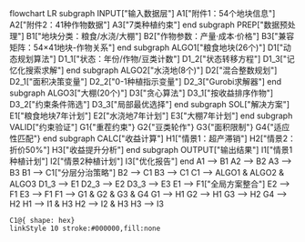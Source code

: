 flowchart LR
 subgraph INPUT["输入数据层"]
        A1["附件1：54个地块信息"]
        A2["附件2：41种作物数据"]
        A3["7类种植约束"]
  end
 subgraph PREP["数据预处理"]
        B1["地块分类：粮食/水浇/大棚"]
        B2["作物参数：产量·成本·价格"]
        B3["兼容矩阵：54×41地块-作物关系"]
  end
 subgraph ALGO1["粮食地块(26个)"]
        D1["动态规划算法"]
        D1_1["状态：年份/作物/豆类计数"]
        D1_2["状态转移方程"]
        D1_3["记忆化搜索求解"]
  end
 subgraph ALGO2["水浇地(8个)"]
        D2["混合整数规划"]
        D2_1["面积决策变量"]
        D2_2["0-1种植指示变量"]
        D2_3["Gurobi求解器"]
  end
 subgraph ALGO3["大棚(20个)"]
        D3["贪心算法"]
        D3_1["按收益排序作物"]
        D3_2["约束条件筛选"]
        D3_3["局部最优选择"]
  end
 subgraph SOL["解决方案"]
        E1["粮食地块7年计划"]
        E2["水浇地7年计划"]
        E3["大棚7年计划"]
  end
 subgraph VALID["约束验证"]
        G1{"重茬约束"}
        G2{"豆类轮作"}
        G3{"面积限制"}
        G4{"适应性匹配"}
  end
 subgraph CALC["收益计算"]
        H1["情景1：超产滞销"]
        H2["情景2：折价50%"]
        H3["收益提升分析"]
  end
 subgraph OUTPUT["输出结果"]
        I1["情景1种植计划"]
        I2["情景2种植计划"]
        I3["优化报告"]
  end
    A1 --> B1
    A2 --> B2
    A3 --> B3
    B1 --> C1["分层分治策略"]
    B2 --> C1
    B3 --> C1
    C1 --> ALGO1 & ALGO2 & ALGO3
    D1_3 --> E1
    D2_3 --> E2
    D3_3 --> E3
    E1 --> F1["全局方案整合"]
    E2 --> F1
    E3 --> F1
    F1 --> G1 & G2 & G3 & G4
    G1 --> H1
    G2 --> H1
    G3 --> H2
    G4 --> H2
    H1 --> I1 & H3
    H2 --> I2 & H3
    H3 --> I3

    C1@{ shape: hex}
    linkStyle 10 stroke:#000000,fill:none